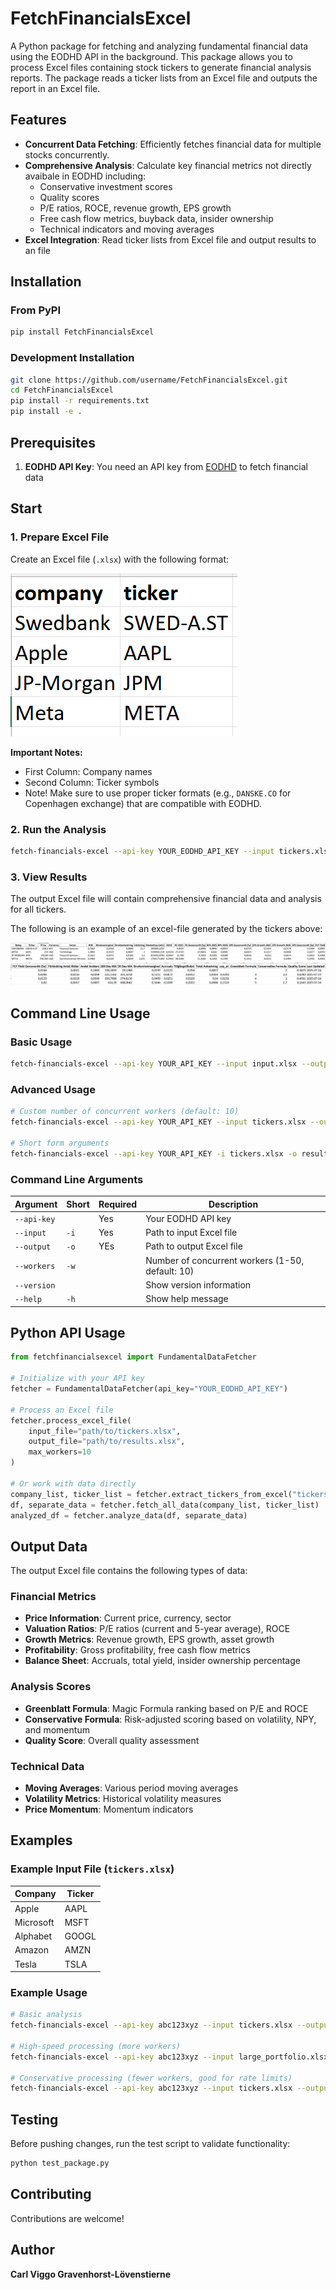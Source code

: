 # FetchFinancialsExcel

A Python package for fetching and analyzing fundamental financial data using the EODHD API in the background. This package allows you to process Excel files containing stock tickers to generate financial analysis reports. The package reads a ticker lists from an Excel file and outputs the report in an Excel file. 

## Features

- **Concurrent Data Fetching**: Efficiently fetches financial data for multiple stocks concurrently.
- **Comprehensive Analysis**: Calculate key financial metrics not directly avaibale in EODHD including:
  - Conservative investment scores
  - Quality scores
  - P/E ratios, ROCE, revenue growth, EPS growth
  - Free cash flow metrics, buyback data, insider ownership
  - Technical indicators and moving averages
- **Excel Integration**: Read ticker lists from Excel file and output results to an file

## Installation

### From PyPI
```bash
pip install FetchFinancialsExcel
```

### Development Installation
```bash
git clone https://github.com/username/FetchFinancialsExcel.git
cd FetchFinancialsExcel
pip install -r requirements.txt
pip install -e .
```

## Prerequisites

1. **EODHD API Key**: You need an API key from [EODHD](https://eodhd.com/) to fetch financial data

## Start

### 1. Prepare Excel File

Create an Excel file (`.xlsx`) with the following format:

![Alt text](figures/excel_ticker_snapshot.png)

**Important Notes:**
- First Column: Company names
- Second Column: Ticker symbols
- Note! Make sure to use proper ticker formats (e.g., `DANSKE.CO` for Copenhagen exchange) that are compatible with EODHD. 

### 2. Run the Analysis

```bash
fetch-financials-excel --api-key YOUR_EODHD_API_KEY --input tickers.xlsx --output results.xlsx
```

### 3. View Results

The output Excel file will contain comprehensive financial data and analysis for all tickers.

The following is an example of an excel-file generated by the tickers above: 

![Alt text](figures/excel_snapshot_1.png)
![Alt text](figures/excel_snapshot_2.png)

## Command Line Usage

### Basic Usage
```bash
fetch-financials-excel --api-key YOUR_API_KEY --input input.xlsx --output output.xlsx
```

### Advanced Usage
```bash
# Custom number of concurrent workers (default: 10)
fetch-financials-excel --api-key YOUR_API_KEY --input tickers.xlsx --output results.xlsx --workers 5

# Short form arguments
fetch-financials-excel --api-key YOUR_API_KEY -i tickers.xlsx -o results.xlsx -w 5
```

### Command Line Arguments

| Argument | Short | Required | Description |
|----------|-------|----------|-------------|
| `--api-key` | | Yes | Your EODHD API key |
| `--input` | `-i` | Yes | Path to input Excel file |
| `--output` | `-o` | YEs | Path to output Excel file |
| `--workers` | `-w` | | Number of concurrent workers (1-50, default: 10) |
| `--version` | | | Show version information |
| `--help` | `-h` | | Show help message |

## Python API Usage

```python
from fetchfinancialsexcel import FundamentalDataFetcher

# Initialize with your API key
fetcher = FundamentalDataFetcher(api_key="YOUR_EODHD_API_KEY")

# Process an Excel file
fetcher.process_excel_file(
    input_file="path/to/tickers.xlsx",
    output_file="path/to/results.xlsx",
    max_workers=10
)

# Or work with data directly
company_list, ticker_list = fetcher.extract_tickers_from_excel("tickers.xlsx")
df, separate_data = fetcher.fetch_all_data(company_list, ticker_list)
analyzed_df = fetcher.analyze_data(df, separate_data)
```

## Output Data

The output Excel file contains the following types of data:

### Financial Metrics
- **Price Information**: Current price, currency, sector
- **Valuation Ratios**: P/E ratios (current and 5-year average), ROCE
- **Growth Metrics**: Revenue growth, EPS growth, asset growth
- **Profitability**: Gross profitability, free cash flow metrics
- **Balance Sheet**: Accruals, total yield, insider ownership percentage

### Analysis Scores
- **Greenblatt Formula**: Magic Formula ranking based on P/E and ROCE
- **Conservative Formula**: Risk-adjusted scoring based on volatility, NPY, and momentum
- **Quality Score**: Overall quality assessment

### Technical Data
- **Moving Averages**: Various period moving averages
- **Volatility Metrics**: Historical volatility measures
- **Price Momentum**: Momentum indicators

## Examples

### Example Input File (`tickers.xlsx`)

| Company | Ticker |
|---------|--------|
| Apple | AAPL |
| Microsoft | MSFT |
| Alphabet | GOOGL |
| Amazon | AMZN |
| Tesla | TSLA |

### Example Usage

```bash
# Basic analysis
fetch-financials-excel --api-key abc123xyz --input tickers.xlsx --output analysis.xlsx

# High-speed processing (more workers)
fetch-financials-excel --api-key abc123xyz --input large_portfolio.xlsx --output results.xlsx --workers 20

# Conservative processing (fewer workers, good for rate limits)
fetch-financials-excel --api-key abc123xyz --input tickers.xlsx --output results.xlsx --workers 3
```

## Testing

Before pushing changes, run the test script to validate functionality:

```bash
python test_package.py
```

## Contributing

Contributions are welcome!

## Author

**Carl Viggo Gravenhorst-Lövenstierne**